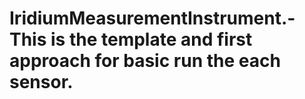 # IridiumMeasurementInstrument.- This is the template and first approach for basic run the each sensor. 
